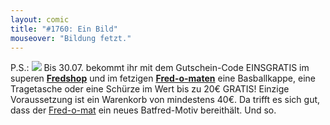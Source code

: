 ```yaml
---
layout: comic
title: "#1760: Ein Bild"
mouseover: "Bildung fetzt."
---
```


P.S.:
<a href="http://fred-o-mat.spreadshirt.de/"><img src="http://www.fonflatter.de/bilder/shop_batfredgelb.png"></a>
Bis 30.07. bekommt ihr mit dem Gutschein-Code EINSGRATIS im superen <a href="http://fredshop.spreadshirt.de/"><strong>Fredshop</strong></a> und im fetzigen <a href="http://fred-o-mat.spreadshirt.de/"><strong>Fred-o-maten</strong></a> eine Basballkappe, eine Tragetasche oder eine Schürze im Wert bis zu 20€ GRATIS! Einzige Voraussetzung ist ein Warenkorb von mindestens 40€.
Da trifft es sich gut, dass der <a href="http://fred-o-mat.spreadshirt.de/">Fred-o-mat</a> ein neues Batfred-Motiv bereithält.
Und so.
